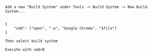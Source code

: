 	Add a new "Build System" under Tools -> Build System -> New Build System...
	
	
	{
	    "cmd": ["open", "-a", "Google Chrome", "$file"]
	}
	
	Then select build system 
	
	Execute with cmd+B
